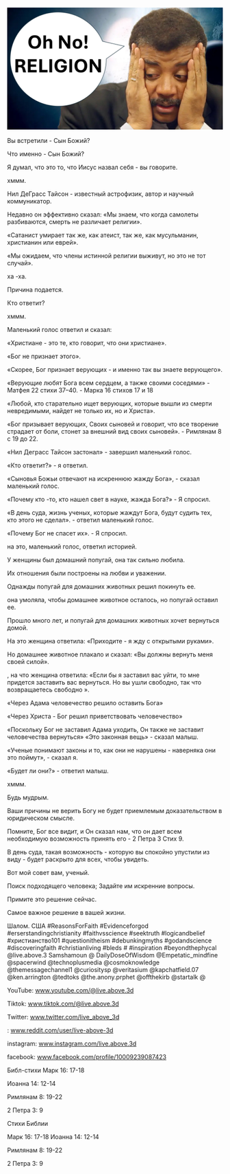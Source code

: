 ![Video cover image](../cover.jpg "cover photo")

Вы встретили - Сын Божий?

Что именно - Сын Божий?

Я думал, что это то, что Иисус назвал себя - вы говорите.

хммм.

Нил ДеГрасс Тайсон - известный астрофизик, автор и научный коммуникатор.

Недавно он эффективно сказал: «Мы знаем, что когда самолеты разбиваются, смерть не различает религии».

«Сатанист умирает так же, как атеист, так же, как мусульманин, христианин или еврей».

«Мы ожидаем, что члены истинной религии выживут, но это не тот случай».

ха -ха.

Причина подается.

Кто ответит?

хммм.

Маленький голос ответил и сказал:

«Христиане - это те, кто говорит, что они христиане».

«Бог не признает этого».

«Скорее, Бог признает верующих - и именно так вы знаете верующего».

«Верующие любят Бога всем сердцем, а также своими соседями» - Матфея 22 стихи 37–40. - Марка 16 стихов 17 и 18

«Любой, кто старательно ищет верующих, которые вышли из смерти невредимыми, найдет не только их, но и Христа».

«Бог призывает верующих, Своих сыновей и говорит, что все творение страдает от боли, стонет за внешний вид своих сыновей». - Римлянам 8 с 19 до 22.

«Нил Деграсс Тайсон застонал» - завершил маленький голос.

«Кто ответит?» - я ответил.

«Сыновья Божьи отвечают на искреннюю жажду Бога», - сказал маленький голос.

«Почему кто -то, кто нашел свет в науке, жажда Бога?» - Я спросил.

«В день суда, жизнь ученых, которые жаждут Бога, будут судить тех, кто этого не сделал». - ответил маленький голос.

«Почему Бог не спасет их». - Я спросил.

на это, маленький голос, ответил историей.

У женщины был домашний попугай, она так сильно любила.

Их отношения были построены на любви и уважении.

Однажды попугай для домашних животных решил покинуть ее.

она умоляла, чтобы домашнее животное осталось, но попугай оставил ее.

Прошло много лет, и попугай для домашних животных хочет вернуться домой.

На это женщина ответила: «Приходите - я жду с открытыми руками».

Но домашнее животное плакало и сказал: «Вы должны вернуть меня своей силой».

, на что женщина ответила: «Если бы я заставил вас уйти, то мне придется заставить вас вернуться. Но вы ушли свободно, так что возвращаетесь свободно ».

«Через Адама человечество решило оставить Бога»

«Через Христа - Бог решил приветствовать человечество»

«Поскольку Бог не заставил Адама уходить, Он также не заставит человечества вернуться»   «Это законная вещь» - сказал малыш.

«Ученые понимают законы и то, как они не нарушены - наверняка они это поймут», - сказал я.

«Будет ли они?» - ответил малыш.

хммм.

Будь мудрым.

Ваши причины не верить Богу не будет приемлемым доказательством в юридическом смысле.

Помните, Бог все видит, и Он сказал нам, что он дает всем необходимую возможность принять его - 2 Петра 3 Стих 9.

В день суда, такая возможность - которую вы спокойно упустили из виду - будет раскрыто для всех, чтобы увидеть.

Вот мой совет вам, ученый.

Поиск подходящего человека; Задайте им искренние вопросы.

Примите это решение сейчас.

Самое важное решение в вашей жизни.

Шалом.   США #ReasonsForFaith #Evidenceforgod #erserstandingchristianity #faithvsscience #seektruth #logicandbelief #христианство101 #questionitheism #debunkingmyths #godandscience #discoveringfaith #christianliving #bleds # #inspiration #beyondthephycal @live.above.3 Samshamoun @ DailyDoseOfWisdom @Empetatic_mindfine @spacerwind @technoplusmedia @cosmoknowledge @themessagechannel1 @curiositysp @veritasium @kapchatfield.07 @ken.arrington @tedtoks @the.anony.prphet @offthekirb @startalk @

YouTube: www.youtube.com/@live.above.3d

Tiktok: www.tiktok.com/@live.above.3d

Twitter: www.twitter.com/live_above_3d


: www.reddit.com/user/live-above-3d

instagram: www.instagram.com/live.above.3d

facebook: www.facebook.com/profile/10009239087423


Библ-стихи   Марк 16: 17-18

Иоанна 14: 12-14

Римлянам 8: 19-22

2 Петра 3: 9

Стихи Библии

Марк 16: 17-18   Иоанна 14: 12-14

Римлянам 8: 19-22

2 Петра 3: 9











